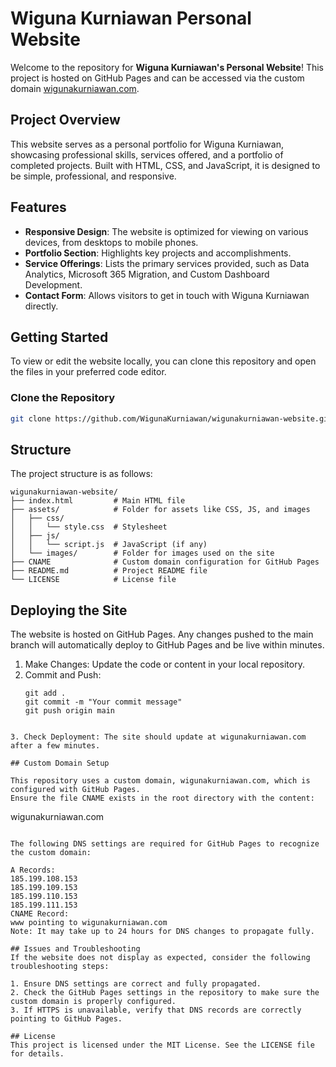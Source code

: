 # Wiguna Kurniawan Personal Website

Welcome to the repository for **Wiguna Kurniawan's Personal Website**! This project is hosted on GitHub Pages and can be accessed via the custom domain [wigunakurniawan.com](https://wigunakurniawan.com).

## Project Overview

This website serves as a personal portfolio for Wiguna Kurniawan, showcasing professional skills, services offered, and a portfolio of completed projects. Built with HTML, CSS, and JavaScript, it is designed to be simple, professional, and responsive.

## Features

- **Responsive Design**: The website is optimized for viewing on various devices, from desktops to mobile phones.
- **Portfolio Section**: Highlights key projects and accomplishments.
- **Service Offerings**: Lists the primary services provided, such as Data Analytics, Microsoft 365 Migration, and Custom Dashboard Development.
- **Contact Form**: Allows visitors to get in touch with Wiguna Kurniawan directly.

## Getting Started

To view or edit the website locally, you can clone this repository and open the files in your preferred code editor.

### Clone the Repository

```bash
git clone https://github.com/WigunaKurniawan/wigunakurniawan-website.git
```

## Structure
The project structure is as follows:
```
wigunakurniawan-website/
├── index.html         # Main HTML file
├── assets/            # Folder for assets like CSS, JS, and images
│   ├── css/
│   │   └── style.css  # Stylesheet
│   ├── js/
│   │   └── script.js  # JavaScript (if any)
│   └── images/        # Folder for images used on the site
├── CNAME              # Custom domain configuration for GitHub Pages
├── README.md          # Project README file
└── LICENSE            # License file
```
## Deploying the Site
The website is hosted on GitHub Pages. Any changes pushed to the main branch will automatically deploy to GitHub Pages and be live within minutes.

1. Make Changes: Update the code or content in your local repository.
2. Commit and Push:
   ```
   git add .
   git commit -m "Your commit message"
   git push origin main
  ```

3. Check Deployment: The site should update at wigunakurniawan.com after a few minutes.

## Custom Domain Setup

This repository uses a custom domain, wigunakurniawan.com, which is configured with GitHub Pages.
Ensure the file CNAME exists in the root directory with the content:
```
wigunakurniawan.com
```

The following DNS settings are required for GitHub Pages to recognize the custom domain:

A Records:
185.199.108.153
185.199.109.153
185.199.110.153
185.199.111.153
CNAME Record:
www pointing to wigunakurniawan.com
Note: It may take up to 24 hours for DNS changes to propagate fully.

## Issues and Troubleshooting
If the website does not display as expected, consider the following troubleshooting steps:

1. Ensure DNS settings are correct and fully propagated.
2. Check the GitHub Pages settings in the repository to make sure the custom domain is properly configured.
3. If HTTPS is unavailable, verify that DNS records are correctly pointing to GitHub Pages.

## License
This project is licensed under the MIT License. See the LICENSE file for details.

